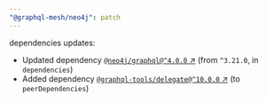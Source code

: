 ```yaml
---
"@graphql-mesh/neo4j": patch
---
```

dependencies updates:
  - Updated dependency [`@neo4j/graphql@^4.0.0` ↗︎](https://www.npmjs.com/package/@neo4j/graphql/v/4.0.0) (from `^3.21.0`, in `dependencies`)
  - Added dependency [`@graphql-tools/delegate@^10.0.0` ↗︎](https://www.npmjs.com/package/@graphql-tools/delegate/v/10.0.0) (to `peerDependencies`)
